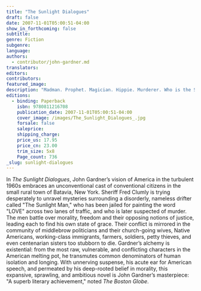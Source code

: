 ```yaml
---
title: "The Sunlight Dialogues"
draft: false
date: 2007-11-01T05:00:51-04:00
show_in_forthcoming: false
subtitle:
genre: Fiction
subgenre:
language:
authors:
  - contributor/john-gardner.md
translators:
editors:
contributors:
featured_image:
description: "Madman. Prophet. Magician. Hippie. Murderer. Who is the Sunlight Man? "
editions:
  - binding: Paperback
    isbn: 9780811216708
    publication_date: 2007-11-01T05:00:51-04:00
    cover_image: /images/The_Sunlight_Dialogues_.jpg
    forsale: false
    saleprice:
    shipping_charge:
    price_us: 17.95
    price_cn: 23.00
    trim_size: 5x8
    Page_count: 736
_slug: sunlight-dialogues
---
```


In _The Sunlight Dialogues_, John Gardner’s vision of America in the turbulent 1960s embraces an unconventional cast of conventional citizens in the small rural town of Batavia, New York. Sheriff Fred Clumly is trying desperately to unravel mysteries surrounding a disorderly, nameless drifter called "The Sunlight Man," who has been jailed for painting the word "LOVE" across two lanes of traffic, and who is later suspected of murder. The men battle over morality, freedom and their opposing notions of justice, leading each to find his own state of grace. Their conflict is mirrored in the community of middlebrow politicians and their church-going wives, Native Americans, working-class immigrants, farmers, soldiers, petty thieves, and even centenarian sisters too stubborn to die. Gardner’s alchemy is existential: from the most raw, vulnerable, and conflicting characters in the American melting pot, he transmutes common denominators of human isolation and longing. With unnerving suspense, his acute ear for American speech, and permeated by his deep-rooted belief in morality, this expansive, sprawling, and ambitious novel is John Gardner’s masterpiece: "A superb literary achievement," noted _The Boston Globe_.

